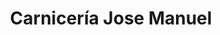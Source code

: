 ---
title: "Carnicería Jose Manuel"
url: /castello-de-la-plana/carniceria-jose-manuel/
shop: carnicero
---